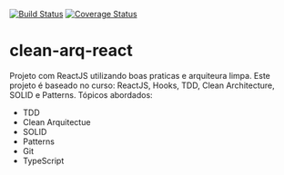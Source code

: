 [![Build Status](https://travis-ci.com/Jllima/clean-arq-react.svg?branch=master)](https://travis-ci.com/Jllima/clean-arq-react)
[![Coverage Status](https://coveralls.io/repos/github/Jllima/clean-arq-react/badge.svg?branch=master)](https://coveralls.io/github/Jllima/clean-arq-react?branch=master)

# clean-arq-react
Projeto com ReactJS utilizando boas praticas e arquiteura limpa.
Este projeto é baseado no curso: ReactJS, Hooks, TDD, Clean Architecture, SOLID e Patterns.
Tópicos abordados:
  - TDD
  - Clean Arquitectue
  - SOLID
  - Patterns
  - Git
  - TypeScript

